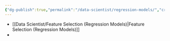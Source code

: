 ```yaml
---
{"dg-publish":true,"permalink":"/data-scientist/regression-models/","created":"2023-11-14T14:52:38.220-05:00","updated":"2024-03-02T09:10:16.965-05:00"}
---
```



- [[Data Scientist/Feature Selection (Regression Models)\|Feature Selection (Regression Models)]]
- 
